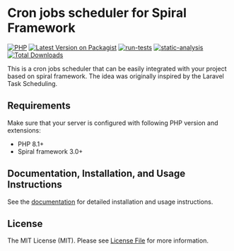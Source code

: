 # Cron jobs scheduler for Spiral Framework

[![PHP](https://img.shields.io/packagist/php-v/spiral-packages/scheduler.svg?style=flat-square)](https://packagist.org/packages/spiral-packages/scheduler)
[![Latest Version on Packagist](https://img.shields.io/packagist/v/spiral-packages/scheduler.svg?style=flat-square)](https://packagist.org/packages/spiral-packages/scheduler)
[![run-tests](https://github.com/spiral-packages/scheduler/actions/workflows/run-tests.yml/badge.svg)](https://github.com/spiral-packages/scheduler/actions/workflows/run-tests.yml)
[![static-analysis ](https://github.com/spiral-packages/scheduler/actions/workflows/static-analysis.yml/badge.svg)](https://github.com/spiral-packages/scheduler/actions/workflows/static-analysis.yml)
[![Total Downloads](https://img.shields.io/packagist/dt/spiral-packages/scheduler.svg?style=flat-square)](https://packagist.org/packages/spiral-packages/scheduler)

This is a cron jobs scheduler that can be easily integrated with your project based on spiral framework. The idea was
originally inspired by the Laravel Task Scheduling.

## Requirements

Make sure that your server is configured with following PHP version and extensions:

- PHP 8.1+
- Spiral framework 3.0+

## Documentation, Installation, and Usage Instructions

See the [documentation](https://spiral.dev/docs/advanced-scheduler) for detailed installation and usage instructions.

## License

The MIT License (MIT). Please see [License File](LICENSE) for more information.
